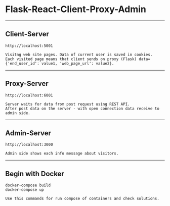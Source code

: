 # Flask-React-Client-Proxy-Admin
---
## Client-Server
```
http://localhost:5001
```
```
Visitng web site pages. Data of current user is saved in cookies. 
Each visited page means that client sends on proxy (Flask) data={'end_user_id': value1, 'web_page_url': value2}.
```
---
## Proxy-Server
```
http://localhost:6001
```
```
Server waits for data from post request using REST API.
After post data on the server - with open connection data receive to admin side. 
```
---
## Admin-Server
```
http://localhost:3000
```
```
Admin side shows each info message about visitors.
```
---
## Begin with Docker
```
docker-compose build
docker-compose up
```
```
Use this commands for run compose of containers and check solutions.
```

